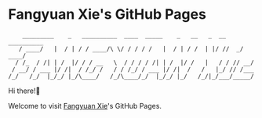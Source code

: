 # Fangyuan Xie's GitHub Pages

```text
    _________    _   __________  ____  _____    _   __   _  __ __________
   / ____/   |  / | / / ____/\ \/ / / / /   |  / | / /  | |/ //  _/ ____/
  / /_  / /| | /  |/ / / __   \  / / / / /| | /  |/ /   |   / / // __/
 / __/ / ___ |/ /|  / /_/ /   / / /_/ / ___ |/ /|  /   /   |_/ // /___
/_/   /_/  |_/_/ |_/\____/   /_/\____/_/  |_/_/ |_/   /_/|_/___/_____/
```

Hi there!👋

Welcome to visit [Fangyuan Xie](https://xie-fangyuan.github.io)'s GitHub Pages.
